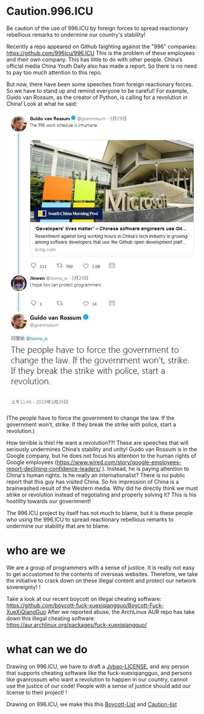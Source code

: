 
# Caution.996.ICU

Be caution of the use of 996.ICU by foreign forces to spread reactionary rebellious remarks to undermine our country's stability!
  
Recently a repo appeared on Github faighting against the "996" companies: https://github.com/996icu/996.ICU This is the problem of these employees and their own company. This has little to do with other people. China’s official media China Youth Daily also has made a report. So there is no need to pay too much attention to this repo.
  
But now, there have been some speeches from foreign reactionary forces. So we have to stand up and remind everyone to be careful! For example, Guido van Rossum, as the creator of Python, is calling for a revolution in China! Look at what he said:


![gvanrossum](gvanrossum.jpg)

(The people have to force the government to change the law. If the government won't, strike. If they break the strike with police, start a revolution.)
  
How terrible is this! He want a revolution??! These are speeches that will seriously undermines China’s stability and unity! Guido van Rossum is in the Google company, but he does not focus his attention to the human rights of Google employees (https://www.wired.com/story/google-employees-report-declining-confidence-leaders/ ). Instead, he is paying attention to China's human rights. Is he really an internationalist? There is no public report that this guy has visited China. So his impression of China is a brainwashed result of the Western media. Why did he directly think we must strike or revolution instead of negotiating and properly solving it? This is his hostility towards our government!


The 996.ICU project by itself has not much to blame, but it is these people who using the 996.ICU to spread reactionary rebellious remarks to undermine our stability that are to blame.

# who are we
  
We are a group of programmers with a sense of justice. It is really not easy to get accustomed to the contents of overseas websites. Therefore, we take the initiative to crack down on these illegal content and protect our network sovereignty! !

Take a look at our recent boycott on illegal cheating software: https://github.com/boycott-fuck-xuexiqiangguo/Boycott-Fuck-XueXiQiangGuo After we reported abuse, the ArchLinux AUR repo has take down this illegal cheating software: https://aur.archlinux.org/packages/fuck-xuexiqiangguo/

# what can we do

Drawing on 996.ICU, we have to draft a [Jvbao-LICENSE](jvbao-license), and any person that supports cheating software like the fuck-xuexiqiangguo, and persons like gvanrossum who want a revolution to happen in our country, cannot use the justice of our code! People with a sense of justice should add our license to their project! !

Drawing on 996.ICU, we make this this [Boycott-List](boycottlist.md) and [Caution-list](cautionlist.md)
